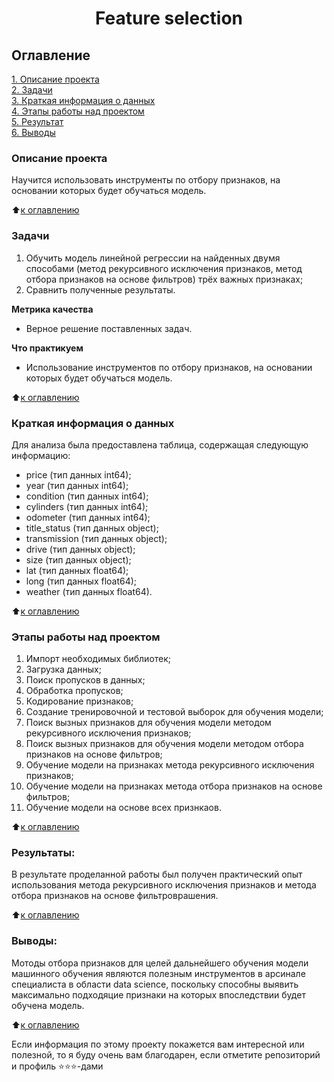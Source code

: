 # <center> Feature selection

## Оглавление  
[1. Описание проекта](https://github.com/mrfluffypaws/Feature-selection/blob/main/README.md#Описание-проекта)  
[2. Задачи](https://github.com/mrfluffypaws/Feature-selection/blob/main/README.md#Задачи)  
[3. Краткая информация о данных](https://github.com/mrfluffypaws/Feature-selection/blob/main/README.md#Краткая-информация-о-данных)  
[4. Этапы работы над проектом](https://github.com/mrfluffypaws/Feature-selection/blob/main/README.md#Этапы-работы-над-проектом)  
[5. Результат](https://github.com/mrfluffypaws/Feature-selection/blob/main/README.md#Результаты)    
[6. Выводы](https://github.com/mrfluffypaws/Feature-selection/blob/main/README.md#Выводы) 

### Описание проекта    
Научится использовать инструменты по отбору признаков, на основании которых будет обучаться модель. 

:arrow_up:[к оглавлению](https://github.com/mrfluffypaws/Feature-selection/blob/main/README.md#Оглавление)


### Задачи    
1. Обучить модель линейной регрессии на найденных двумя способами (метод рекурсивного исключения признаков, метод отбора признаков на основе фильтров) трёх важных признаках; 
2. Сравнить полученные результаты.
  

**Метрика качества**     
* Верное решение поставленных задач.


**Что практикуем**     
* Использование инструментов по отбору признаков, на основании которых будет обучаться модель. 

:arrow_up:[к оглавлению](https://github.com/mrfluffypaws/Feature-selection/blob/main/README.md#Оглавление)


### Краткая информация о данных
Для анализа была предоставлена таблица, содержащая следующую информацию:
* price (тип данных int64);
* year (тип данных int64);
* condition (тип данных int64);
* cylinders (тип данных int64); 
* odometer (тип данных int64);
* title_status (тип данных object);
* transmission (тип данных object);
* drive (тип данных object);
* size (тип данных object);
* lat (тип данных float64);
* long (тип данных float64);
* weather (тип данных float64).

  
:arrow_up:[к оглавлению](https://github.com/mrfluffypaws/Feature-selection/blob/main/README.md#Оглавление)


### Этапы работы над проектом  
1. Импорт необходимых библиотек;
2. Загрузка данных;
3. Поиск пропусков в данных;
4. Обработка пропусков;
5. Кодирование признаков;
6. Создание тренировочной и тестовой выборок для обучения модели;
7. Поиск вызных признаков для обучения модели методом рекурсивного исключения признаков;
8. Поиск вызных признаков для обучения модели методом отбора признаков на основе фильтров;
9. Обучение модели на признаках метода рекурсивного исключения признаков;
10. Обучение модели на признаках метода отбора признаков на основе фильтров;
11. Обучение модели на основе всех признкаов.


:arrow_up:[к оглавлению](https://github.com/mrfluffypaws/Feature-selection/blob/main/README.md#Оглавление)


### Результаты:  
В результате проделанной работы был получен практический опыт использования метода рекурсивного исключения признаков и метода отбора признаков на основе фильтроврашения.    

:arrow_up:[к оглавлению](https://github.com/mrfluffypaws/Feature-selection/blob/main/README.md#Оглавление)


### Выводы:  
Мотоды отбора признаков для целей дальнейшего обучения модели машинного обучения являются полезным инструментов в арсинале специалиста в области data science, поскольку способны выявить максимально подходяцие признаки на которых впоследствии будет обучена модель.      


:arrow_up:[к оглавлению](https://github.com/mrfluffypaws/Feature-selection/blob/main/README.md#Оглавление)


Если информация по этому проекту покажется вам интересной или полезной, то я буду очень вам благодарен, если отметите репозиторий и профиль ⭐️⭐️⭐️-дами


